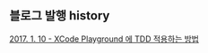 ## 블로그 발행 history

[2017. 1. 10 - XCode Playground 에 TDD 적용하는 방법](https://github.com/hyuni/Blog-Swift/blob/master/Content/XCode%20Playground%20%EC%97%90%20TDD%EB%A5%BC%20%EC%A0%81%EC%9A%A9%ED%95%98%EB%8A%94%20%EB%B0%A9%EB%B2%95.md)
